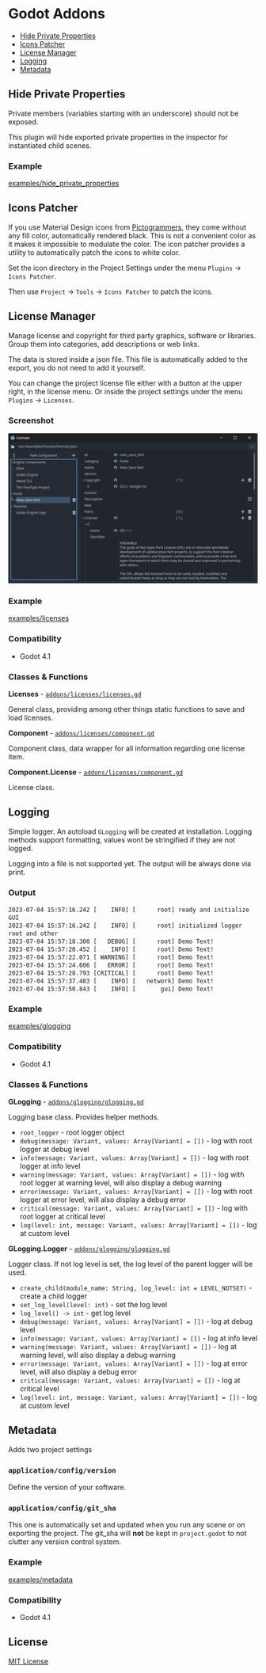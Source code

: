 # Godot Addons

- [Hide Private Properties](#hide-private-properties)
- [Icons Patcher](#icons-patcher)
- [License Manager](#license-manager)
- [Logging](#logging)
- [Metadata](#metadata)

## Hide Private Properties

Private members (variables starting with an underscore) should not be exposed.

This plugin will hide exported private properties in the inspector for instantiated child scenes.

### Example

[examples/hide_private_properties](./examples/hide_private_properties)

## Icons Patcher

If you use Material Design icons from [Pictogrammers](https://pictogrammers.com/library/mdi/), they come without any fill color, automatically rendered black. This is not a convenient color as it makes it impossible to modulate the color. The icon patcher provides a utility to automatically patch the icons to white color.

Set the icon directory in the Project Settings under the menu `Plugins` -> `Icons Patcher`.

Then use `Project` -> `Tools` -> `Icons Patcher` to patch the icons.

## License Manager

Manage license and copyright for third party graphics, software or libraries.
Group them into categories, add descriptions or web links.

The data is stored inside a json file. This file is automatically added to the export, you do not need to add it yourself.

You can change the project license file either with a button at the upper right, in the license menu. Or inside the project settings under the menu `Plugins` -> `Licenses`.

### Screenshot

![license manager screenshot](./doc/license_manager.png "License Manager")

### Example

[examples/licenses](./examples/licenses)

### Compatibility

- Godot 4.1

### Classes & Functions

**Licenses** - [`addons/licenses/licenses.gd`](./addons/licenses/licenses.gd)

General class, providing among other things static functions to save and load licenses.

**Component** - [`addons/licenses/component.gd`](./addons/licenses/component.gd)

Component class, data wrapper for all  information regarding one license item.

**Component.License** - [`addons/licenses/component.gd`](./addons/licenses/component.gd)

License class.

## Logging

Simple logger. An autoload `GLogging` will be created at installation.
Logging methods support formatting, values wont be stringified if they are not logged.

Logging into a file is not supported yet. The output will be always done via print.

### Output

```
2023-07-04 15:57:16.242 [    INFO] [      root] ready and initialize GUI
2023-07-04 15:57:16.242 [    INFO] [      root] initialized logger root and other
2023-07-04 15:57:18.300 [   DEBUG] [      root] Demo Text!
2023-07-04 15:57:20.452 [    INFO] [      root] Demo Text!
2023-07-04 15:57:22.071 [ WARNING] [      root] Demo Text!
2023-07-04 15:57:24.606 [   ERROR] [      root] Demo Text!
2023-07-04 15:57:28.793 [CRITICAL] [      root] Demo Text!
2023-07-04 15:57:37.483 [    INFO] [   network] Demo Text!
2023-07-04 15:57:50.843 [    INFO] [       gui] Demo Text!
```

### Example

[examples/glogging](./examples/glogging)

### Compatibility

- Godot 4.1

### Classes & Functions

**GLogging** - [`addons/glogging/glogging.gd`](./addons/glogging/glogging.gd)

Logging base class. Provides helper methods.

- `root_logger` - root logger object
- `debug(message: Variant, values: Array[Variant] = [])` - log with root logger at debug level
- `info(message: Variant, values: Array[Variant] = [])` - log with root logger at info level
- `warning(message: Variant, values: Array[Variant] = [])` - log with root logger at warning level, will also display a debug warning
- `error(message: Variant, values: Array[Variant] = [])` - log with root logger at error level, will also display a debug error
- `critical(message: Variant, values: Array[Variant] = [])` - log with root logger at critical level
- `log(level: int, message: Variant, values: Array[Variant] = [])` - log at custom level

**GLogging.Logger** - [`addons/glogging/glogging.gd`](./addons/glogging/glogging.gd)

Logger class.
If not log level is set, the log level of the parent logger will be used.

- `create_child(module_name: String, log_level: int = LEVEL_NOTSET)` - create a child logger
- `set_log_level(level: int)` - set the log level
- `log_level() -> int` - get log level
- `debug(message: Variant, values: Array[Variant] = [])` - log at debug level
- `info(message: Variant, values: Array[Variant] = [])` - log at info level
- `warning(message: Variant, values: Array[Variant] = [])` - log at warning level, will also display a debug warning
- `error(message: Variant, values: Array[Variant] = [])` - log at error level, will also display a debug error
- `critical(message: Variant, values: Array[Variant] = [])` - log at critical level
- `log(level: int, message: Variant, values: Array[Variant] = [])` - log at custom level

## Metadata

Adds two project settings

### `application/config/version`

Define the version of your software.

### `application/config/git_sha`

This one is automatically set and updated when you run any scene or on exporting the project. The git_sha will **not** be kept in `project.godot` to not clutter any version control system.

### Example

[examples/metadata](./examples/metadata)

### Compatibility

- Godot 4.1

## License

[MIT License](./LICENSE.md)
